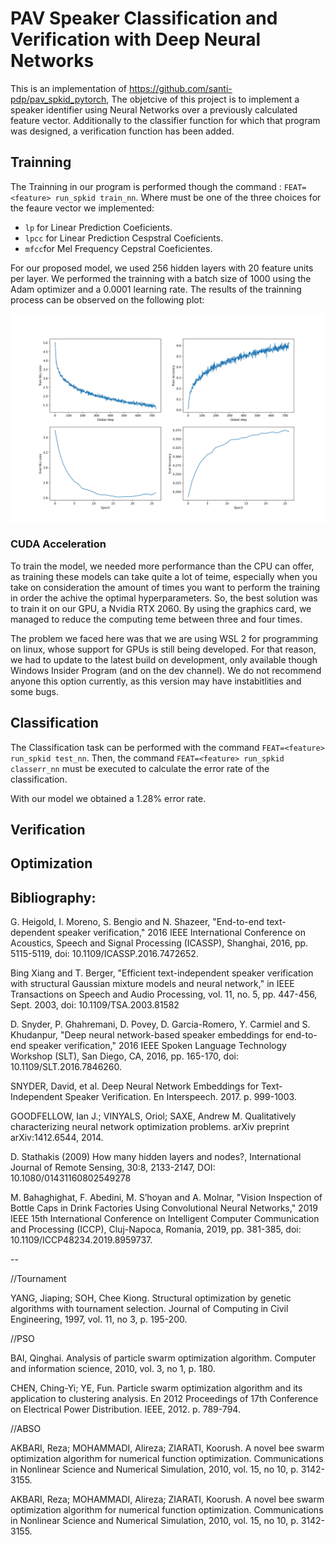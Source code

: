 # PAV Speaker Classification and Verification with Deep Neural Networks

This is an implementation of https://github.com/santi-pdp/pav_spkid_pytorch, The objetcive of this project is to implement a speaker identifier using Neural Networks over a previously calculated feature vector. Additionally to the classifier function for which that program was designed, a verification function has been added.

## Trainning
The Trainning in our program is performed though the command : `FEAT=<feature> run_spkid train_nn`. Where <feature> must be one of the three choices for the feaure vector we implemented:
  - `lp` for Linear Prediction Coeficients.
  - `lpcc` for Linear Prediction Cespstral Coeficients.
  - `mfcc`for Mel Frequency Cepstral Coeficientes.
  
For our proposed model, we used 256 hidden layers with 20 feature units per layer. We performed the trainning with a batch size of 1000 using the Adam optimizer and a 0.0001 learning rate. The results of the trainning process can be observed on the following plot:

<img src="log_plots.png" align="center">
  
### CUDA Acceleration
To train the model, we needed more performance than the CPU can offer, as training these models can take quite a lot of teime, especially when you take on consideration the amount of times you want to perform the training in order the achive the optimal hyperparameters. So, the best solution was to train it on our GPU, a Nvidia RTX 2060. By using the graphics card, we managed to reduce the computing teme between three and four times.

The problem we faced here was that we are using WSL 2 for programming on linux, whose support for GPUs is still being developed. For that reason, we had to update to the latest build on development, only available though Windows Insider Program (and on the dev channel). We do not recommend anyone this option currently, as this version may have instabitlities and some bugs. 

## Classification
The Classification task can be performed with the command `FEAT=<feature> run_spkid test_nn`. Then, the command `FEAT=<feature> run_spkid classerr_nn` must be executed to calculate the error rate of the classification.

With our model we obtained a 1.28% error rate.

## Verification



## Optimization



## Bibliography:

G. Heigold, I. Moreno, S. Bengio and N. Shazeer, "End-to-end text-dependent speaker verification," 2016 IEEE International Conference on Acoustics, Speech and Signal Processing (ICASSP), Shanghai, 2016, pp. 5115-5119, doi: 10.1109/ICASSP.2016.7472652.

Bing Xiang and T. Berger, "Efficient text-independent speaker verification with structural Gaussian mixture models and neural network," in IEEE Transactions on Speech and Audio Processing, vol. 11, no. 5, pp. 447-456, Sept. 2003, doi: 10.1109/TSA.2003.81582

D. Snyder, P. Ghahremani, D. Povey, D. Garcia-Romero, Y. Carmiel and S. Khudanpur, "Deep neural network-based speaker embeddings for end-to-end speaker verification," 2016 IEEE Spoken Language Technology Workshop (SLT), San Diego, CA, 2016, pp. 165-170, doi: 10.1109/SLT.2016.7846260.

SNYDER, David, et al. Deep Neural Network Embeddings for Text-Independent Speaker Verification. En Interspeech. 2017. p. 999-1003.

GOODFELLOW, Ian J.; VINYALS, Oriol; SAXE, Andrew M. Qualitatively characterizing neural network optimization problems. arXiv preprint arXiv:1412.6544, 2014.

D. Stathakis (2009) How many hidden layers and nodes?, International Journal of Remote Sensing, 30:8, 2133-2147, DOI: 10.1080/01431160802549278

M. Bahaghighat, F. Abedini, M. S’hoyan and A. Molnar, "Vision Inspection of Bottle Caps in Drink Factories Using Convolutional Neural Networks," 2019 IEEE 15th International Conference on Intelligent Computer Communication and Processing (ICCP), Cluj-Napoca, Romania, 2019, pp. 381-385, doi: 10.1109/ICCP48234.2019.8959737.

--

//Tournament

YANG, Jiaping; SOH, Chee Kiong. Structural optimization by genetic algorithms with tournament selection. Journal of Computing in Civil Engineering, 1997, vol. 11, no 3, p. 195-200.

//PSO

BAI, Qinghai. Analysis of particle swarm optimization algorithm. Computer and information science, 2010, vol. 3, no 1, p. 180.

CHEN, Ching-Yi; YE, Fun. Particle swarm optimization algorithm and its application to clustering analysis. En 2012 Proceedings of 17th Conference on Electrical Power Distribution. IEEE, 2012. p. 789-794.

//ABSO

AKBARI, Reza; MOHAMMADI, Alireza; ZIARATI, Koorush. A novel bee swarm optimization algorithm for numerical function optimization. Communications in Nonlinear Science and Numerical Simulation, 2010, vol. 15, no 10, p. 3142-3155.

AKBARI, Reza; MOHAMMADI, Alireza; ZIARATI, Koorush. A novel bee swarm optimization algorithm for numerical function optimization. Communications in Nonlinear Science and Numerical Simulation, 2010, vol. 15, no 10, p. 3142-3155.

